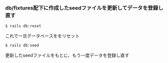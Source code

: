 ### db/fixtures配下に作成したseedファイルを更新してデータを登録し直す


```
$ rails db:reset
```

これで一旦データベースををリセット


```
$ rails db:seed
```

更新したseedファイルをもとに、もう一度データを登録し直す
